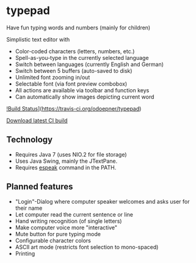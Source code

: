 typepad
=======

Have fun typing words and numbers (mainly for children)

Simplistic text editor with
- Color-coded characters (letters, numbers, etc.)
- Spell-as-you-type in the currently selected language
- Switch between languages (currently English and German)
- Switch between 5 buffers (auto-saved to disk)
- Unlimited font zooming in/out
- Selectable font (via font preview combobox)
- All actions are available via toolbar and function keys
- Can automatically show images depicting current word

[!Build Status](https://travis-ci.org/odoepner/typepad.svg?branch=master)](https://travis-ci.org/odoepner/typepad)

[Download latest CI build]()

Technology
----------

- Requires Java 7 (uses NIO.2 for file storage)
- Uses Java Swing, mainly the JTextPane.
- Requires [espeak](http://sourceforge.net/projects/espeak/) command in the PATH.


Planned features
----------------

- "Login"-Dialog where computer speaker welcomes and asks user for their name
- Let computer read the current sentence or line
- Hand writing recognition (of single letters)
- Make computer voice more "interactive"
- Mute button for pure typing mode
- Configurable character colors
- ASCII art mode (restricts font selection to mono-spaced)
- Printing

